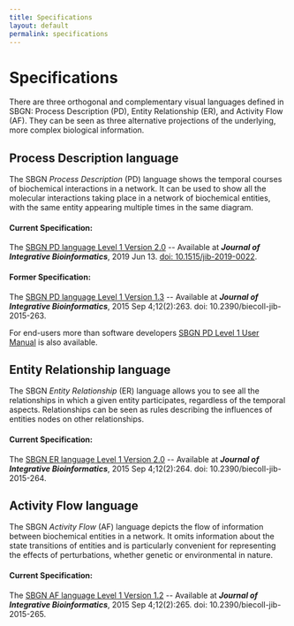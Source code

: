 ```yaml
---
title: Specifications
layout: default
permalink: specifications
---
```


# Specifications

There are three orthogonal and complementary visual languages defined in SBGN: Process Description (PD), Entity Relationship (ER), and Activity Flow (AF). They can be seen as three alternative projections of the underlying, more complex biological information.

## Process Description language

The SBGN *Process Description* (PD) language shows the temporal courses of biochemical interactions in a network. It can be used to show all the molecular interactions taking place in a network of biochemical entities, with the same entity appearing multiple times in the same diagram.

#### Current Specification:

The [SBGN PD language Level 1 Version 2.0](https://sbgn.github.io/downloads/specifications/pd_level1_version2.pdf) -- Available at ***Journal of Integrative Bioinformatics***, 2019 Jun 13. [doi: 10.1515/jib-2019-0022](https://dx.doi.org/10.1515/jib-2019-0022).

#### Former Specification:
The [SBGN PD language Level 1 Version 1.3](https://identifiers.org/combine.specifications/sbgn.pd.level-1.version-1.3) -- Available at ***Journal of Integrative Bioinformatics***, 2015 Sep 4;12(2):263. doi: 10.2390/biecoll-jib-2015-263.

For end-users more than software developers [SBGN PD Level 1 User Manual](downloads/usermanual/sbgn_PD-level1-user-public.pdf) is also available.

## Entity Relationship language

The SBGN *Entity Relationship* (ER) language allows you to see all the relationships in which a given entity participates, regardless of the temporal aspects. Relationships can be seen as rules describing the influences of entities nodes on other relationships.

#### Current Specification:

The [SBGN ER language Level 1 Version 2.0](https://identifiers.org/combine.specifications/sbgn.er.level-1.version-2) -- Available at ***Journal of Integrative Bioinformatics***, 2015 Sep 4;12(2):264. doi: 10.2390/biecoll-jib-2015-264.


## Activity Flow language

The SBGN *Activity Flow* (AF) language depicts the flow of information between biochemical entities in a network. It omits information about the state transitions of entities and is particularly convenient for representing the effects of perturbations, whether genetic or environmental in nature.

#### Current Specification:
The [SBGN AF language Level 1 Version 1.2](https://identifiers.org/combine.specifications/sbgn.af.level-1.version-1.2) -- Available at ***Journal of Integrative Bioinformatics***,  2015 Sep 4;12(2):265. doi: 10.2390/biecoll-jib-2015-265.
